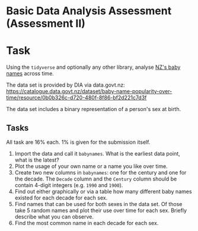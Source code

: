 # Basic Data Analysis Assessment (Assessment II)

# Task

Using the `tidyverse` and optionally any other library, analyse [NZ's baby names](https://catalogue.data.govt.nz/dataset/01ee87cd-ecf8-44a1-ad33-b376a689e597/resource/0b0b326c-d720-480f-8f86-bf2d221c7d3f/download/baby-names-2022-01-07.csv) across time. 

The data set is provided by DIA via data.govt.nz: https://catalogue.data.govt.nz/dataset/baby-name-popularity-over-time/resource/0b0b326c-d720-480f-8f86-bf2d221c7d3f

The data set includes a binary representation of a person's sex at birth.

## Tasks

All task are 16% each. 1% is given for the submission itself.

1. Import the data and call it `babynames`. What is the earliest data point, what is the latest?
2. Plot the usage of your own name or a name you like over time.
3. Create two new columns in `babynames`: one for the century and one for the decade. The `Decade` column and the `Century` column should be contain 4-digit integers (e.g. `1990` and `1900`).
4. Find out either graphically or via a table how many different baby names existed for each decade for each sex.
5. Find names that can be used for both sexes in the data set. Of those take 5 random names and plot their use over time for each sex. Briefly describe what you can observe.
6. Find the most common name in each decade for each sex.
